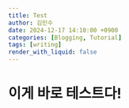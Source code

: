 ```yaml
---
title: Test
author: 김민수
date: 2024-12-17 14:10:00 +0900
categories: [Blogging, Tutorial]
tags: [writing]
render_with_liquid: false
---
```


# 이게 바로 테스트다!